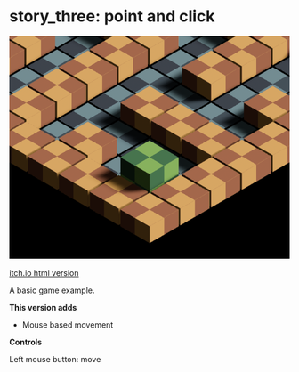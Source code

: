 # story_three: point and click

![cover image](./art/cover_image.png)

[itch.io html version](https://invalidlifetime.itch.io/story-three)

A basic game example.

**This version adds**

- Mouse based movement

**Controls**

Left mouse button: move
